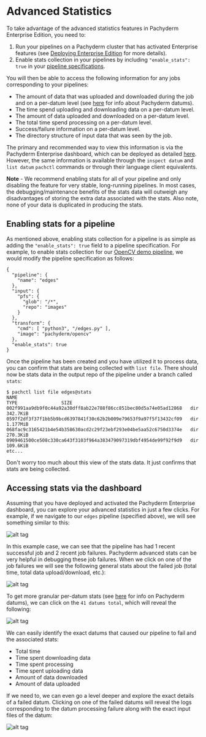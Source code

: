 # Advanced Statistics

To take advantage of the advanced statistics features in Pachyderm Enterprise Edition, you need to:

1. Run your pipelines on a Pachyderm cluster that has activated Enterprise features (see [Deploying Enterprise Edition](deployment.html) for more details).
2. Enable stats collection in your pipelines by including `"enable_stats": true` in your [pipeline specifications](http://pachyderm.readthedocs.io/en/latest/reference/pipeline_spec.html#enable-stats-optional).

You will then be able to access the following information for any jobs corresponding to your pipelines:

- The amount of data that was uploaded and downloaded during the job and on a per-datum level (see [here](http://pachyderm.readthedocs.io/en/latest/fundamentals/distributed_computing.html#datums) for info about Pachyderm datums).
- The time spend uploading and downloading data on a per-datum level.
- The amount of data uploaded and downloaded on a per-datum level.
- The total time spend processing on a per-datum level.
- Success/failure information on a per-datum level.
- The directory structure of input data that was seen by the job.

The primary and recommended way to view this information is via the Pachyderm Enterprise dashboard, which can be deployed as detailed [here](deployment.html#deploying-the-pachyderm-enterprise-edition-dashboard). However, the same information is available through the `inspect datum` and `list datum` `pachctl` commands or through their language client equivalents.  

**Note** - We recommend enabling stats for all of your pipeline and only disabling the feature for very stable, long-running pipelines. In most cases, the debugging/maintenance benefits of the stats data will outweigh any disadvantages of storing the extra data associated with the stats. Also note, none of your data is duplicated in producing the stats.

## Enabling stats for a pipeline

As mentioned above, enabling stats collection for a pipeline is as simple as adding the `"enable_stats": true` field to a pipeline specification.  For example, to enable stats collection for our [OpenCV demo pipeline](http://pachyderm.readthedocs.io/en/latest/getting_started/beginner_tutorial.html#image-processing-with-opencv), we would modify the pipeline specification as follows:

```
{
  "pipeline": {
    "name": "edges"
  },
  "input": {
    "pfs": {
      "glob": "/*",
      "repo": "images"
    }
  },
  "transform": {
    "cmd": [ "python3", "/edges.py" ],
    "image": "pachyderm/opencv"
  },
  "enable_stats": true
}
```

Once the pipeline has been created and you have utilized it to process data, you can confirm that stats are being collected with `list file`. There should now be stats data in the output repo of the pipeline under a branch called `stats`:

```
$ pachctl list file edges@stats
NAME                                                               TYPE                SIZE                
002f991aa9db9f0c44a92a30dff8ab22e788f86cc851bec80d5a74e05ad12868   dir                 342.7KiB            
0597f2df3f37f1bb5b9bcd6397841f30c62b2b009e79653f9a97f5f13432cf09   dir                 1.177MiB            
068fac9c3165421b4e54b358630acd2c29f23ebf293e04be5aa52c6750d3374e   dir                 270.3KiB            
0909461500ce508c330ca643f3103f964a383479097319dbf4954de99f92f9d9   dir                 109.6KiB
etc...
```

Don't worry too much about this view of the stats data.  It just confirms that stats are being collected.

## Accessing stats via the dashboard

Assuming that you have deployed and activated the Pachyderm Enterprise dashboard, you can explore your advanced statistics in just a few clicks. For example, if we navigate to our `edges` pipeline (specified above), we will see something similar to this:

![alt tag](stats1.png)

In this example case, we can see that the pipeline has had 1 recent successful job and 2 recent job failures.  Pachyderm advanced stats can be very helpful in debugging these job failures.  When we click on one of the job failures we will see the following general stats about the failed job (total time, total data upload/download, etc.):

![alt tag](stats2.png)

To get more granular per-datum stats (see [here](http://pachyderm.readthedocs.io/en/latest/fundamentals/distributed_computing.html#datums) for info on Pachyderm datums), we can click on the `41 datums total`, which will reveal the following:

![alt tag](stats3.png)

We can easily identify the exact datums that caused our pipeline to fail and the associated stats:

- Total time
- Time spent downloading data
- Time spent processing
- Time spent uploading data
- Amount of data downloaded
- Amount of data uploaded

If we need to, we can even go a level deeper and explore the exact details of a failed datum.  Clicking on one of the failed datums will reveal the logs corresponding to the datum processing failure along with the exact input files of the datum:

![alt tag](stats4.png)


